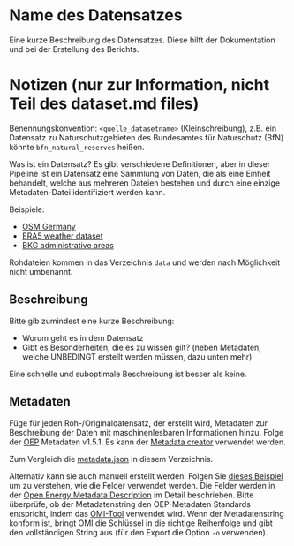 # Name des Datensatzes

Eine kurze Beschreibung des Datensatzes.
Diese hilft der Dokumentation und bei der Erstellung des Berichts.

# Notizen (nur zur Information, nicht Teil des dataset.md files)

Benennungskonvention: `<quelle_datasetname>` (Kleinschreibung), z.B. ein
Datensatz zu Naturschutzgebieten des Bundesamtes für Naturschutz (BfN) könnte
`bfn_natural_reserves` heißen.

Was ist ein Datensatz? Es gibt verschiedene Definitionen, aber in dieser
Pipeline ist ein Datensatz eine Sammlung von Daten, die als eine Einheit
behandelt, welche aus mehreren Dateien bestehen und durch eine einzige
Metadaten-Datei identifiziert werden kann.

Beispiele:
- [OSM Germany](https://download.geofabrik.de/europe/germany-latest.osm.pbf)
- [ERA5 weather dataset](https://cds.climate.copernicus.eu/cdsapp#!/dataset/reanalysis-era5-single-levels?tab=overview)
- [BKG administrative areas](https://gdz.bkg.bund.de/index.php/default/verwaltungsgebiete-1-250-000-stand-01-01-vg250-01-01.html)

Rohdateien kommen in das Verzeichnis `data` und werden nach Möglichkeit nicht
umbenannt.

## Beschreibung

Bitte gib zumindest eine kurze Beschreibung:

- Worum geht es in dem Datensatz
- Gibt es Besonderheiten, die es zu wissen gilt? (neben Metadaten, welche
  UNBEDINGT erstellt werden müssen, dazu unten mehr)

Eine schnelle und suboptimale Beschreibung ist besser als keine.

## Metadaten

Füge für jeden Roh-/Originaldatensatz, der erstellt wird, Metadaten zur
Beschreibung der Daten mit maschinenlesbaren Informationen hinzu.
Folge der [OEP](https://openenergy-platform.org/about/) Metadaten v1.5.1.
Es kann der [Metadata creator](https://meta.rl-institut.de/meta_creator/151)
verwendet werden.

Zum Vergleich die [metadata.json](metadata.json) in diesem Verzeichnis.

Alternativ kann sie auch manuell erstellt werden:
Folgen Sie
[dieses Beispiel](https://github.com/OpenEnergyPlatform/oemetadata/blob/develop/metadata/latest/example.json)
um zu verstehen, wie die Felder verwendet werden. Die Felder werden in der
[Open Energy Metadata Description](https://github.com/OpenEnergyPlatform/oemetadata/blob/develop/metadata/v141/metadata_key_description.md)
im Detail beschrieben. Bitte überprüfe, ob der Metadatenstring den OEP-Metadaten
Standards entspricht, indem das
[OMI-Tool](https://github.com/OpenEnergyPlatform/omi) verwendet wird.
Wenn der Metadatenstring konform ist, bringt OMI die Schlüssel in die richtige
Reihenfolge und gibt den vollständigen String aus (für den Export die Option
`-o` verwenden).
